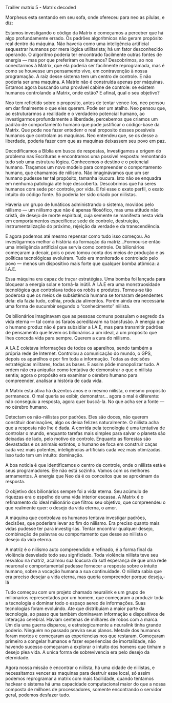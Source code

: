 Trailler matrix 5 - Matrix decoded

Morpheus esta sentando em seu sofa, onde ofereceu para neo as pilulas, e diz:

Estamos investigando o código da Matrix e começamos a perceber que há algo profundamente errado. Os padrões algorítmicos não geram propósito real dentro da máquina. Não haveria como uma inteligência artificial sequestrar humanos por mera lógica utilitarista; há um fator desconhecido operando. O algoritmo poderia ter encontrado facilmente outras fontes de energia — mas por que preferiram os humanos? Descobrimos, ao nos conectarmos à Matrix, que ela poderia ser facilmente reprogramada, mas é como se houvesse um pensamento vivo, em contravenção à nossa programação. A raiz desse sistema tem um centro de controle. E não poderia ser uma maquina.  A Matrix não é construída apenas por máquinas. Estamos agora buscando uma provável cabine de controle: se existem humanos controlando a Matrix, onde estão? E afinal, qual o seu objetivo?

Neo tem refletido sobre o proposito, antes de tentar vence-los, neo pensou em dar finalmente o que eles querem. Pode ser um atalho. Neo pensou que, ao estruturarmos a realidade e o verdadeiro potencial humano, ao investigarmos profundamente a liberdade, percebemos que criamos um padrão de comportamento humano que pode justificar o código-base da Matrix. Que pode nos fazer entedenr o real proposito desses possiveis humanos que controlam as maquinas. Neo entendeu que, se os desse a liberdade, poderia fazer com que as maquinas deixassem seu povo em paz.

Decodificamos a Bíblia em busca de respostas, Investigamos a origem do problema nas Escrituras e encontramos uma possível resposta: remontando tudo sob uma estrutura lógica. Conhecemos o destino e o potencial humano. Traçamos um novo modelo para compreender o comportamento humano, que chamamos de niilismo. Não imaginávamos que um ser humano pudesse ter tal propósito, tamanha loucura. Isto não se enquadra em nenhuma patologia até hoje descoberta. Descobrimos que há seres humanos com sede por controle, por vida. E foi esse o exato perfil, o exato intuito do código fonte. Só poderia ter sido criado por niilistas.

Haveria um grupo de lunáticos administrando o sistema, movidos pelo niilismo — um niilismo que não é apenas filosófico, mas uma atitude não cristã, de desejo de morte espiritual, cuja semente se manifesta nesta vida em comportamentos específicos: sede de controle, destruição, instrumentalização do próximo, rejeição da verdade e da transcendência.

E agora podemos até mesmo repensar como tudo isso começou. Ao investigarmos melhor a história da formação da matriz...Formou-se então uma inteligência artificial que servia como controle. Os bilionários começaram a decair, pois o povo tomou conta dos meios de produção e as políticas tecnológicas evoluíram. Tudo era monitorado e controlado pelo povo — menos um dispositivo mais forte que qualquer bomba atômica: a I.A.E.

Essa máquina era capaz de traçar estratégias. Uma bomba foi lançada para bloquear a energia solar e torná-la inútil. A I.A.E era uma monstruosidade tecnológica que controlava todos os robôs e produtos. Tornou-se tão poderosa que os meios de subsistência humana se tornaram dependentes dela: ela fazia tudo, colhia, produzia alimentos. Porém ainda era necessária uma forma de sucumbir segundo o “conhecimento” niilista.

Os bilionários imaginavam que as pessoas comuns possuíam o segredo da vida eterna — tal como os faraós acreditavam na transfusão. A energia que o humano produz não é para subsidiar a I.A.E, mas para transmitir padrões de pensamento que levem os bilionários a um ideal, a um propósito que lhes conceda vida para sempre. Querem a cura do niilismo.

A I.A.E coletava informações de todos os aparelhos, sendo também a própria rede de Internet. Controlou a comunicação do mundo, o GPS, depois os aparelhos e por fim toda a informação. Todas as decisões estratégicas militares, todas as bases. E assim pôde monopolizar tudo. A ordem não era aniquilar como tentativa de demonstrar o que o niilista sentia; agora o propósito era examinar o cérebro humano para compreender, analisar a história de cada vida.

A Matrix está ativa há duzentos anos e o mesmo niilista, o mesmo propósito permanece. O mal queria se exibir, demonstrar… agora o mal é diferente: não conseguiu a resposta, agora quer buscá-la. No que acha ser a fonte — no cérebro humano.

Detectam os não-niilistas por padrões. Eles são doces, não querem constituir dominações, algo os deixa felizes naturalmente. O niilista acha que a resposta não lhe é dada. A corrida pela tecnologia é uma tentativa de controlar o mundo, enquanto tarefas mais simples para salvar o planeta são deixadas de lado, pelo motivo de controle. Enquanto as florestas são devastadas e os animais extintos, o humano se foca em construir caças cada vez mais potentes, inteligências artificiais cada vez mais otimizadas. Isso tudo tem um intuito: dominação.

A boa notícia é que identificamos o centro de controle, onde o niilista está e seus programadores. Ele não está sozinho. Vamos com os melhores armamentos. A energia que Neo dá é os conceitos que se aproximam da resposta.

O objetivo dos bilionários sempre foi a vida eterna. Seu acúmulo de riquezas era o espelho de uma vida interior escassa. A Matrix é o refinamento do ideal milionário que filtrou seu objetivo, que compreendeu o que realmente quer: o desejo da vida eterna, o amor.


A máquina que controlava os humanos tentava investigar padrões, decisões, que poderiam levar ao fim do niilismo. Era preciso quanto mais vidas pudesse ter para investig-las. Tentar encontrar qualquer desejo, combinação de palavras ou comportamento que desse ao niilista o desejo da vida eterna.

A matriz é o niilismo auto compreendido e refinado, é a forma final da violência desvelado todo seu signficiado. Toda violência niilista teve seu resvalou na matriz, acalmou sua loucura da sutl esperança de que uma rede neuronal e comportamental pudesse fornecer a resposta sobre o intuito humano, sobre a vocação humana a sua continuidade. O niilista sabia que era preciso desejar a vida eterna, mas queria compreender porque deseja,-lá

Tudo começou com um projeto chamado neuralink e um grupo de milionarios representados por um homem, que começaram a produzir toda a tecnologia e dominar todo o espaço aereo de informações. Suas tecnologias foram evoluindo. Ate que distribuiam a maior parte da tecnologia, ao passo que também dominavam informação e dispositivos de interação cerebral. Haviam centenas de milhares de robos com a marca. Um dia uma guerra disparou, e estrategicamente a neuralink tinha grande poderio. Ninguém no passado previra seus planos. Metade dos humanos foram mortos e começaram as experiencias nos que restaram. Começaram primeiro a congelar humanos e fazer experiencias de imortalidade, não havendo sucesso começaram a explorar o intuito dos homens que tinham o desejo plea vida. A unica forma de sobrevivencia era pelo desejo da eternidade.

Agora nossa missão é encontrar o niilista, há uma cidade de niilistas, e necessitamos vencer as maquinas para destruir esse local, só assim podemos reprogramar a matrix com mais facilidade, quando tentamos hackear o sistema há uma capacidade computacional maior do que a nossa composta de milhoes de processadores, somente encontrando o servidor geral, podemos desfazer tudo.
